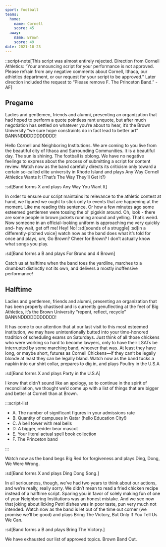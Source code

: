 ```yaml
---
sport: football
teams:
  home:
    name: Cornell
    score: 45
  away:
    name: Brown
    score: 49
date: 2021-10-23
---
```


::script-note[This script was almost entirely rejected. Direction from Cornell Athletics: “Your announcing script for your performance is not approved. Please refrain from any negative comments about Cornell, Ithaca, our athletics department, or our request for your script to be approved.” Later direction included the request to “Please remove F. The Princeton Band.” -AF]

## Pregame

Ladies and gentlemen, friends and alumni, presenting an organization that had hoped to perform a quote pointless rant unquote, but after much negotiation has settled on whatever you’re about to hear, it’s the Brown University “we sure hope constraints do in fact lead to better art” BANNNDDDDDDDDDDD!

Hello Cornell and Neighboring Institutions. We are coming to you live from the beautiful city of Ithaca and Surrounding Communities. It is a beautiful day. The sun is shining. The football is oblong. We have no negative feelings to express about the process of submitting a script for content review. Watch now as the band carefully directs its criticism only toward a certain so-called elite university in Rhode Island and plays Any Way Cornell Athletics Wants It (That’s The Way They’ll Get It?)

:sd[Band forms X and plays Any Way You Want It]

In order to ensure our script maintains its relevance to the athletic contest at hand, we figured we ought to stick only to events that are happening at the moment. Like me reading this sentence. Or how a few minutes ago some esteemed gentlemen were tossing the ol’ pigskin around. Oh, look - there are some people in brown jackets running around and yelling. That’s weird. Now someone in an official-looking uniform is approaching me very quickly and- hey wait, get off me! Hey! No! :sd[sounds of a struggle] :sd[in a differently-pitched voice] watch now as the band does what it’s told for once and plays, um, Go Brown? Cheer for Brown? I don’t actually know what songs you play.

:sd[Band forms a B and plays For Bruno and 4 Brown]

Catch us at halftime when the band toes the yardline, marches to a drumbeat distinctly not its own, and delivers a mostly inoffensive performance!

## Halftime

Ladies and gentlemen, friends and alumni, presenting an organization that has been properly chastised and is currently genuflecting at the feet of Big Athletics, it’s the Brown University “repent, reflect, recycle” BANNNDDDDDDDDDDD!

It has come to our attention that at our last visit to this most esteemed institution, we may have unintentionally butted into your time-honored tradition of scheduling exams on Saturdays. Just think of all those chickens who were working so hard to become lawyers, only to have their LSATs be interrupted by some marching band, whoever that was. At least they have long, or maybe short, futures as Cornell Chickens—if they can’t be legally blonde at least they can be legally bland. Watch now as the band tucks a napkin into our shirt collar, prepares to dig in, and plays Poultry in the U.S.A

:sd[Band forms X and plays Party in the U.S.A]

I know that didn’t sound like an apology, so to continue in the spirit of reconciliation, we thought we’d come up with a list of things that are bigger and better at Cornell than at Brown.

:::script-list

- A. The number of significant figures in your admissions rate
- B. Quantity of campuses in Qatar (hello Education City!)
- C. A bell tower with real bells
- D. A bigger, redder bear mascot
- E. Your literal actual spell book collection
- F. The Princeton band

:::

Watch now as the band begs Big Red for forgiveness and plays Ding, Dong, We Were Wrong.

:sd[Band forms X and plays Ding Dong Song.]

In all seriousness, though, we’ve had two years to think about our actions, and we’re really, really sorry. We didn’t mean to read a fried chicken recipe instead of a halftime script. Sparing you in favor of solely making fun of one of your Neighboring Institutions was an honest mistake. And we see now that joking about licking Petri dishes was in poor taste, pun very much not intended. Watch now as the band is let out of the time out corner (we promise we’ll be good) and plays Bring The Victory, But Only If You Tell Us We Can.

:sd[Band forms a B and plays Bring The Victory.]

We have exhausted our list of approved topics. Brown Band Out.
